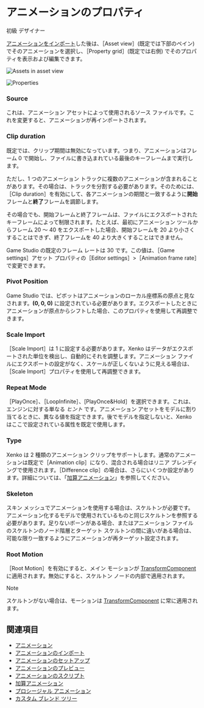 # アニメーションのプロパティ

<span class="label label-doc-level">初級</span>
<span class="label label-doc-audience">デザイナー</span>

[アニメーションをインポート](import-animations.md)した後は、［Asset view］(既定では下部のペイン) でそのアニメーションを選択し、［Property grid］(既定では右側) でそのプロパティを表示および編集できます。

![Assets in asset view](media/assets-in-asset-view2.png)

![Properties](media/animations-properties.png)

### Source

これは、アニメーション アセットによって使用されるソース ファイルです。これを変更すると、アニメーションが再インポートされます。

### Clip duration

既定では、クリップ期間は無効になっています。つまり、アニメーションはフレーム 0 で開始し、ファイルに書き込まれている最後のキーフレームまで実行します。

ただし、1 つのアニメーション トラックに複数のアニメーションが含まれることがあります。その場合は、トラックを分割する必要があります。そのためには、［Clip duration］を有効にして、各アニメーションの期間と一致するように**開始**フレームと**終了**フレームを調節します。

その場合でも、開始フレームと終了フレームは、ファイルにエクスポートされたキーフレームによって制限されます。たとえば、最初にアニメーション ツールからフレーム 20 ～ 40 をエクスポートした場合、開始フレームを 20 より小さくすることはできず、終了フレームを 40 より大きくすることはできません。

Game Studio の既定のフレーム レートは 30 です。この値は、［Game settings］アセット プロパティの［Editor settings］>［Animation frame rate］で変更できます。

### Pivot Position

Game Studio では、ピボットはアニメーションのローカル座標系の原点と見なされます。**(0, 0, 0)** に設定されている必要があります。エクスポートしたときにアニメーションが原点からシフトした場合、このプロパティを使用して再調整できます。

### Scale Import

［Scale Import］は 1 に設定する必要があります。Xenko はデータがエクスポートされた単位を検出し、自動的にそれを調整します。アニメーション ファイルにエクスポートの設定がなく、スケールが正しくないように見える場合は、［Scale Import］プロパティを使用して再調整できます。

### Repeat Mode

［PlayOnce］、［LoopInfinite］、[PlayOnce&Hold］を選択できます。これは、エンジンに対する単なる *ヒント* です。アニメーション アセットをモデルに割り当てるときに、異なる値を指定できます。後でモデルを指定しないと、Xenko はここで設定されている属性を既定で使用します。

### Type

Xenko は 2 種類のアニメーション クリップをサポートします。通常のアニメーションは既定で［Animation clip］になり、混合される場合はリニア ブレンディングで使用されます。［Difference clip］の場合は、さらにいくつか設定があります。詳細については、「[加算アニメーション](additive-animation.md)」を参照してください。

### Skeleton

スキン メッシュでアニメーションを使用する場合は、スケルトンが必要です。アニメーション化するモデルで使用されているものと同じスケルトンを参照する必要があります。足りないボーンがある場合、またはアニメーション ファイルのスケルトンのノード階層とターゲット スケルトンの間に違いがある場合は、可能な限り一致するようにアニメーションが再ターゲット設定されます。

### Root Motion

［Root Motion］を有効にすると、メイン モーションが [TransformComponent](xref:Xenko.Engine.TransformComponent) に適用されます。無効にすると、スケルトン ノードの内部で適用されます。

>[!NOTE]
>スケルトンがない場合は、モーションは [TransformComponent](xref:Xenko.Engine.TransformComponent) に常に適用されます。

## 関連項目

* [アニメーション](index.md)
* [アニメーションのインポート](import-animations.md)
* [アニメーションのセットアップ](set-up-animations.md)
* [アニメーションのプレビュー](preview-animations.md)
* [アニメーションのスクリプト](animation-scripts.md)
* [加算アニメーション](additive-animation.md)
* [プロシージャル アニメーション](procedural-animation.md)
* [カスタム ブレンド ツリー](custom-blend-trees.md)
